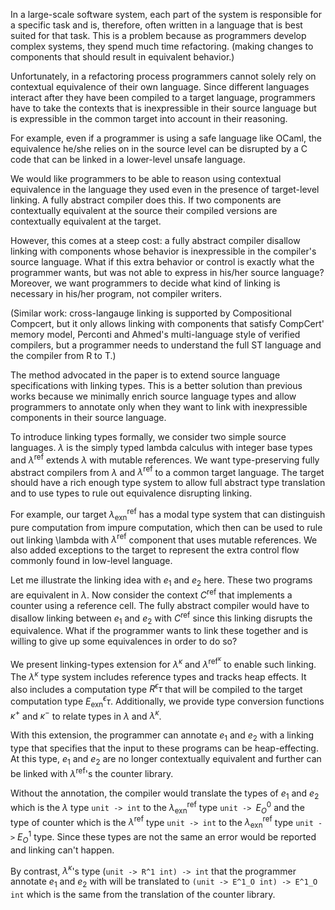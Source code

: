 In a large-scale software system, each part of the system is responsible for
a specific task and is, therefore, often written in a language that is best suited for that task.
This is a problem because as programmers develop complex systems, they spend much time refactoring.
(making changes to components that should result in equivalent behavior.)

Unfortunately, in a refactoring process programmers cannot solely rely on contextual equivalence of
their own language. Since different languages interact after they have been compiled to
a target language, programmers have to take the contexts that is inexpressible in their source language
but is expressible in the common target into account in their reasoning.

For example, even if a programmer is using a safe language like OCaml, the equivalence he/she relies
on in the source level can be disrupted by a C code that can be linked in a lower-level unsafe language.

We would like programmers to be able to reason using contextual equivalence in the language they used
even in the presence of target-level linking. A fully abstract compiler does this. If two components
are contextually equivalent at the source their compiled versions are contextually equivalent at the
target.

However, this comes at a steep cost: a fully abstract compiler disallow linking with components whose
behavior is inexpressible in the compiler's source language. What if this extra behavior or control
is exactly what the programmer wants, but was not able to express in his/her source language?
Moreover, we want programmers to decide what kind of linking is necessary in his/her program, not
compiler writers.

(Similar work: cross-langauge linking is supported by Compositional Compcert, but it only allows
linking with components that satisfy CompCert' memory model, Perconti and Ahmed's multi-language
style of verified compilers, but a programmer needs to understand the full ST language and the
compiler from R to T.)

The method advocated in the paper is to extend source language specifications with linking types.
This is a better solution than previous works because we minimally enrich source language types
and allow programmers to annotate only when they want to link with inexpressible components in
their source language.

To introduce linking types formally, we consider two simple source languages. $\lambda$ is the
simply typed lambda calculus with integer base types and $\lambda^{\mathrm{ref}}$ extends $\lambda$ with mutable
references. We want type-preserving fully abstract compilers from $\lambda$ and $\lambda^{\mathrm{ref}}$ to
a common target language. The target should have a rich enough type system to allow full abstract
type translation and to use types to rule out equivalence disrupting linking.

For example, our target $\lambda^{\mathrm{ref}}_{\mathrm{exn}}$ has a modal type system that can distinguish pure computation
from impure computation, which then can be used to rule out linking \lambda with $\lambda^{\mathrm{ref}}$ component
that uses mutable references. We also added exceptions to the target to represent the extra control
flow commonly found in low-level language.

Let me illustrate the linking idea with $e_1$ and $e_2$ here. These two programs are equivalent in $\lambda$.
Now consider the context $C^{\mathrm{ref}}$ that implements a counter using a reference cell. The fully abstract
compiler would have to disallow linking between $e_1$ and $e_2$ with $C^{\mathrm{ref}}$ since this linking disrupts
the equivalence. What if the programmer wants to link these together and is willing to give up some
equivalences in order to do so?

We present linking-types extension for $\lambda^{\kappa}$ and $\lambda^{\mathrm{ref}^{\kappa}}$ to enable such linking.
The $\lambda^\kappa$ type system includes reference types and tracks heap effects. It also includes
a computation type $R^\epsilon \tau$ that will be compiled to the target computation type
$E^{\epsilon}_{\mathrm{exn}} \tau$. Additionally, we provide type conversion functions $\kappa^+$ and $\kappa^-$ to relate
types in $\lambda$ and $\lambda^\kappa$.

With this extension, the programmer can annotate $e_1$ and $e_2$ with a linking type that specifies that
the input to these programs can be heap-effecting. At this type, $e_1$ and $e_2$ are no longer contextually
equivalent and further can be linked with $\lambda^{\mathrm{ref}}$'s the counter library.

Without the annotation, the compiler would translate the types of $e_1$ and $e_2$ which is the $\lambda$ type
`unit -> int` to the $\lambda^{\mathrm{ref}}_{\mathrm{exn}}$ type `unit -> `$E^0_O$ and the type of counter which is the $\lambda^{\mathrm{ref}}$
type `unit -> int` to the $\lambda^{\mathrm{ref}}_{\mathrm{exn}}$ type `unit ->` $E^1_O$ type. Since these types are not the same
an error would be reported and linking can't happen.

By contrast, $\lambda^\kappa$'s type (`unit -> R^1 int) -> int` that the programmer annotate $e_1$ and $e_2$
with will be translated to `(unit -> E^1_O int) -> E^1_O int` which is the same from the translation of
the counter library. 
